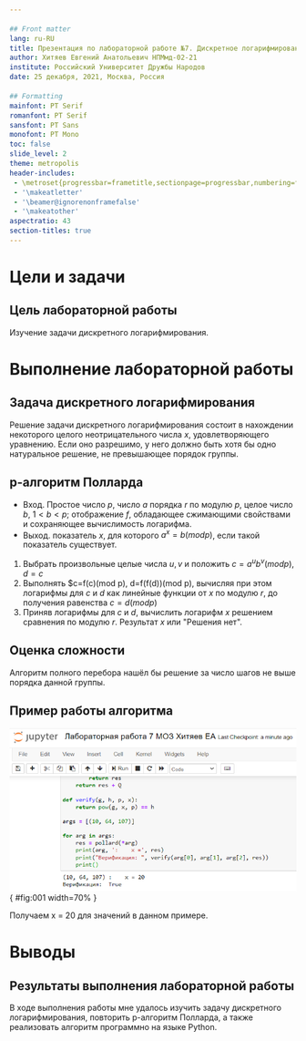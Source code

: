 ```yaml
---

## Front matter
lang: ru-RU
title: Презентация по лабораторной работе №7. Дискретное логарифмирование в конечном поле
author: Хитяев Евгений Анатольевич НПМмд-02-21
institute: Российский Университет Дружбы Народов
date: 25 декабря, 2021, Москва, Россия

## Formatting
mainfont: PT Serif
romanfont: PT Serif
sansfont: PT Sans
monofont: PT Mono
toc: false
slide_level: 2
theme: metropolis
header-includes: 
 - \metroset{progressbar=frametitle,sectionpage=progressbar,numbering=fraction}
 - '\makeatletter'
 - '\beamer@ignorenonframefalse'
 - '\makeatother'
aspectratio: 43
section-titles: true
---
```


# Цели и задачи

## Цель лабораторной работы

Изучение задачи дискретного логарифмирования.

# Выполнение лабораторной работы

## Задача дискретного логарифмирования

Решение задачи дискретного логарифмирования состоит в нахождении некоторого целого неотрицательного числа $x$, удовлетворяющего уравнению. Если оно разрешимо, у него должно быть хотя бы одно натуральное решение, не превышающее порядок группы.

## p-алгоритм Полларда

* Вход. Простое число $p$, число $a$ порядка $r$ по модулю $p$, целое число $b$, $1 < b < p$; отображение $f$, обладающее сжимающими свойствами и сохраняющее вычислимость логарифма.
* Выход. показатель $x$, для которого $a^x=b(mod p)$, если такой показатель существует.

1. Выбрать произвольные целые числа $u, v$ и положить $c=a^u b^v (mod p), d=c$
2. Выполнять $c=f(c)(mod p), d=f(f(d))(mod p), вычисляя при этом логарифмы для $c$ и $d$ как линейные функции от $x$ по модулю $r$, до получения равенства $c=d (mod p)$
3. Приняв логарифмы для $c$ и $d$, вычислить логарифм $x$ решением сравнения по модулю $r$. Результат $x$ или "Решения нет".

## Оценка сложности

Алгоритм полного перебора нашёл бы решение за число шагов не выше порядка данной группы.

## Пример работы алгоритма

![Пример работы алгоритма](image1/Screenshot_1.png){ #fig:001 width=70% }

Получаем x = 20 для значений в данном примере.

# Выводы

## Результаты выполнения лабораторной работы

В ходе выполнения работы мне удалось изучить задачу дискретного логарифмирования, повторить p-алгоритм Полларда, а также реализовать алгоритм программно на языке Python.